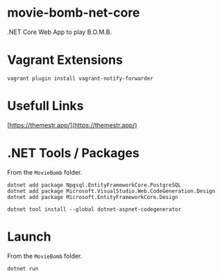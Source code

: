 # movie-bomb-net-core
.NET Core Web App to play B.O.M.B.

# Vagrant Extensions
```
vagrant plugin install vagrant-notify-forwarder
```

# Usefull Links

[https://themestr.app/](https://themestr.app/)

# .NET Tools / Packages

From the `MovieBomb` folder.

```
dotnet add package Npgsql.EntityFrameworkCore.PostgreSQL
dotnet add package Microsoft.VisualStudio.Web.CodeGeneration.Design
dotnet add package Microsoft.EntityFrameworkCore.Design

dotnet tool install --global dotnet-aspnet-codegenerator
```

# Launch

From the `MovieBomb` folder.

```
dotnet run
```
